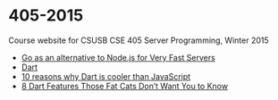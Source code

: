 405-2015
========

Course website for CSUSB CSE 405 Server Programming, Winter 2015

- [Go as an alternative to Node.js for Very Fast Servers](http://blog.safariflow.com/2013/02/22/go-as-an-alternative-to-node-js-for-very-fast-servers/)
- [Dart](https://www.dartlang.org/)
- [10 reasons why Dart is cooler than JavaScript](http://www.grobmeier.de/10-reasons-why-dart-is-cooler-than-javascript-03012012.html#.Uqx5g2RDuc-)
- [8 Dart Features Those Fat Cats Don’t Want You to Know](http://programming.oreilly.com/2013/05/8-dart-features-those-fat-cats-dont-want-you-to-know.html)

